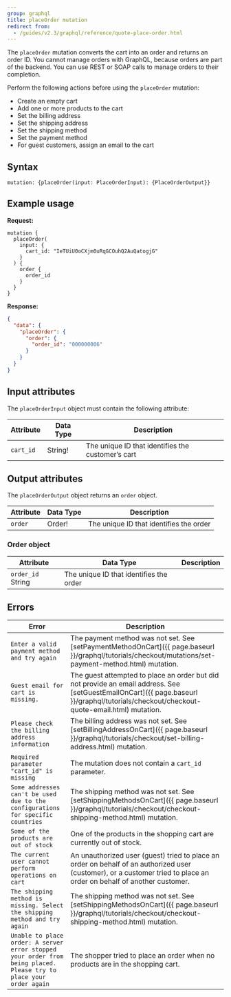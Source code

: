 ```yaml
---
group: graphql
title: placeOrder mutation
redirect from:
  - /guides/v2.3/graphql/reference/quote-place-order.html
---
```


The `placeOrder` mutation converts the cart into an order and returns an order ID. You cannot manage orders with GraphQL, because orders are part of the backend. You can use REST or SOAP calls to manage orders to their completion.

Perform the following actions before using the `placeOrder` mutation:

-  Create an empty cart
-  Add one or more products to the cart
-  Set the billing address
-  Set the shipping address
-  Set the shipping method
-  Set the payment method
-  For guest customers, assign an email to the cart

## Syntax

`mutation: {placeOrder(input: PlaceOrderInput): {PlaceOrderOutput}}`

## Example usage

**Request:**

``` text
mutation {
  placeOrder(
    input: {
      cart_id: "IeTUiU0oCXjm0uRqGCOuhQ2AuQatogjG"
    }
  ) {
    order {
      order_id
    }
  }
}
```

**Response:**

```json
{
  "data": {
    "placeOrder": {
      "order": {
        "order_id": "000000006"
      }
    }
  }
}
```

## Input attributes

The `placeOrderInput` object must contain the following attribute:

Attribute |  Data Type | Description
--- | --- | ---
`cart_id` | String! | The unique ID that identifies the customer’s cart

## Output attributes

The `placeOrderOutput` object returns an `order` object.

Attribute |  Data Type | Description
--- | --- | ---
`order` | Order! | The unique ID that identifies the order

### Order object

Attribute |  Data Type | Description
--- | --- | ---
`order_id` String | The unique ID that identifies the order

## Errors

Error | Description
--- | ---
`Enter a valid payment method and try again` | The payment method was not set. See [setPaymentMethodOnCart]({{ page.baseurl }}/graphql/tutorials/checkout/mutations/set-payment-method.html) mutation.
`Guest email for cart is missing.` | The guest attempted to place an order but did not provide an email address. See [setGuestEmailOnCart]({{ page.baseurl }}/graphql/tutorials/checkout/checkout-quote-email.html) mutation.
`Please check the billing address information` | The billing address was not set. See [setBillingAddressOnCart]({{ page.baseurl }}/graphql/tutorials/checkout/set-billing-address.html) mutation.
`Required parameter "cart_id" is missing` | The mutation does not contain a `cart_id` parameter.
`Some addresses can't be used due to the configurations for specific countries` | The shipping method was not set. See [setShippingMethodsOnCart]({{ page.baseurl }}/graphql/tutorials/checkout/checkout-shipping-method.html) mutation.
`Some of the products are out of stock` | One of the products in the shopping cart are currently out of stock.
`The current user cannot perform operations on cart` | An unauthorized user (guest) tried to place an order on behalf of an authorized user (customer), or a customer tried to place an order on behalf of another customer.
`The shipping method is missing. Select the shipping method and try again` | The shipping method was not set. See [setShippingMethodsOnCart]({{ page.baseurl }}/graphql/tutorials/checkout/checkout-shipping-method.html) mutation.
`Unable to place order: A server error stopped your order from being placed. Please try to place your order again` | The shopper tried to place an order when no products are in the shopping cart.
